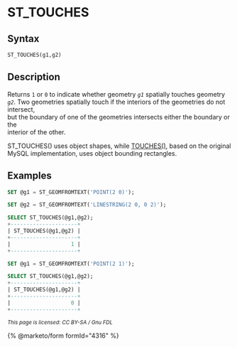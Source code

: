 # ST\_TOUCHES

## Syntax

```sql
ST_TOUCHES(g1,g2)
```

## Description

Returns `1` or `0` to indicate whether geometry _`g1`_ spatially touches geometry _`g2`_. Two geometries spatially touch if the interiors of the geometries do not intersect,\
but the boundary of one of the geometries intersects either the boundary or the\
interior of the other.

ST\_TOUCHES() uses object shapes, while [TOUCHES()](touches.md), based on the original MySQL implementation, uses object bounding rectangles.

## Examples

```sql
SET @g1 = ST_GEOMFROMTEXT('POINT(2 0)');

SET @g2 = ST_GEOMFROMTEXT('LINESTRING(2 0, 0 2)');

SELECT ST_TOUCHES(@g1,@g2);
+---------------------+
| ST_TOUCHES(@g1,@g2) |
+---------------------+
|                   1 |
+---------------------+

SET @g1 = ST_GEOMFROMTEXT('POINT(2 1)');

SELECT ST_TOUCHES(@g1,@g2);
+---------------------+
| ST_TOUCHES(@g1,@g2) |
+---------------------+
|                   0 |
+---------------------+
```

<sub>_This page is licensed: CC BY-SA / Gnu FDL_</sub>

{% @marketo/form formId="4316" %}
